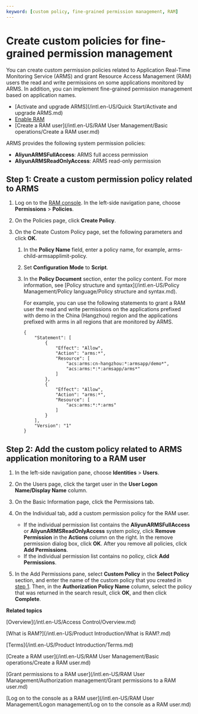 ```yaml
---
keyword: [custom policy, fine-grained permission management, RAM]
---
```


# Create custom policies for fine-grained permission management

You can create custom permission policies related to Application Real-Time Monitoring Service \(ARMS\) and grant Resource Access Management \(RAM\) users the read and write permissions on some applications monitored by ARMS. In addition, you can implement fine-grained permission management based on application names.

-   [Activate and upgrade ARMS](/intl.en-US/Quick Start/Activate and upgrade ARMS.md)
-   [Enable RAM](/intl.en-US/Pricing/Billing.md)
-   [Create a RAM user](/intl.en-US/RAM User Management/Basic operations/Create a RAM user.md)

ARMS provides the following system permission policies:

-   **AliyunARMSFullAccess**: ARMS full access permission
-   **AliyunARMSReadOnlyAccess**: ARMS read-only permission

## Step 1: Create a custom permission policy related to ARMS

1.  Log on to the [RAM console](http://ram.console.aliyun.com). In the left-side navigation pane, choose **Permissions** \> **Policies**.

2.  On the Policies page, click **Create Policy**.

3.  On the Create Custom Policy page, set the following parameters and click **OK**.

    1.  In the **Policy Name** field, enter a policy name, for example, arms-child-armsapplimit-policy.

    2.  Set **Configuration Mode** to **Script**.

    3.  In the **Policy Document** section, enter the policy content. For more information, see [Policy structure and syntax](/intl.en-US/Policy Management/Policy language/Policy structure and syntax.md).

        For example, you can use the following statements to grant a RAM user the read and write permissions on the applications prefixed with demo in the China \(Hangzhou\) region and the applications prefixed with arms in all regions that are monitored by ARMS.

        ```
        {
            "Statement": [
                {
                    "Effect": "Allow",
                    "Action": "arms:*",
                    "Resource": [
                        "acs:arms:cn-hangzhou:*:armsapp/demo*",
                        "acs:arms:*:*:armsapp/arms*"
                    ]
                },
                {
                    "Effect": "Allow",
                    "Action": "arms:*",
                    "Resource": [
                        "acs:arms:*:*:arms"
                    ]
                }
            ],
            "Version": "1"
        }
        ```


## Step 2: Add the custom policy related to ARMS application monitoring to a RAM user

1.  In the left-side navigation pane, choose **Identities** \> **Users**.

2.  On the Users page, click the target user in the **User Logon Name/Display Name** column.

3.  On the Basic Information page, click the Permissions tab.

4.  On the Individual tab, add a custom permission policy for the RAM user.

    -   If the individual permission list contains the **AliyunARMSFullAccess** or **AliyunARMSReadOnlyAccess** system policy, click **Remove Permission** in the **Actions** column on the right. In the remove permission dialog box, click **OK**. After you remove all policies, click **Add Permissions**.
    -   If the individual permission list contains no policy, click **Add Permissions**.
5.  In the Add Permissions pane, select **Custom Policy** in the **Select Policy** section, and enter the name of the custom policy that you created in [step 1](#section_56q_4wg_dob). Then, in the **Authorization Policy Name** column, select the policy that was returned in the search result, click **OK**, and then click **Complete**.


**Related topics**  


[Overview](/intl.en-US/Access Control/Overview.md)

[What is RAM?](/intl.en-US/Product Introduction/What is RAM?.md)

[Terms](/intl.en-US/Product Introduction/Terms.md)

[Create a RAM user](/intl.en-US/RAM User Management/Basic operations/Create a RAM user.md)

[Grant permissions to a RAM user](/intl.en-US/RAM User Management/Authorization management/Grant permissions to a RAM user.md)

[Log on to the console as a RAM user](/intl.en-US/RAM User Management/Logon management/Log on to the console as a RAM user.md)

